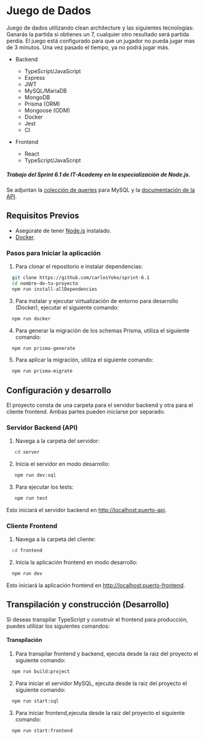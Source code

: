 # Juego de Dados

Juego de dados utilizando clean architecture y las siguientes tecnologías:
Ganarás la partida si obtienes un 7, cualquier otro resultado será partida perdia.
El juego está configurado para que un jugador no pueda jugar mas de 3 minutos. Una vez pasado el tiempo,
ya no podrá jugar más.

- Backend

  - TypeScript/JavaScript
  - Express
  - JWT
  - MySQL/MariaDB
  - MongoDB
  - Prisma (ORM)
  - Mongoose (ODM)
  - Docker
  - Jest
  - CI

- Frontend
  - React
  - TypeScript/JavaScript

##### Trabajo del Sprint 6.1 de IT-Academy en la especialización de Node.js.

Se adjuntan la [colección de queries](./postman_collection.json) para MySQL y la [documentación de la API](API.md).

## Requisitos Previos

- Asegúrate de tener [Node.js](https://nodejs.org/) instalado.
- [Docker](https://www.docker.com/).

### Pasos para Iniciar la aplicación

1. Para clonar el repositorio e instalar dependencias:

```bash
  git clone https://github.com/carlosYoko/sprint-6.1
  cd nombre-de-tu-proyecto
  npm run install-allDependencies

```

3. Para instalar y ejecutar virtualización de entorno para desarrollo (Docker), ejecutar el siguiente comando:

```bash
  npm run docker
```

4. Para generar la migración de los schemas Prisma, utiliza el siguiente comando:

```bash
  npm run prisma-generate
```

5. Para aplicar la migración, utiliza el siguiente comando:

```bash
  npm run prisma-migrate
```

## Configuración y desarrollo

El proyecto consta de una carpeta para el servidor backend y otra para el cliente frontend. Ambas partes pueden iniciarse por separado.

### Servidor Backend (API)

1. Navega a la carpeta del servidor:

```bash
   cd server
```

2. Inicia el servidor en modo desarrollo:

```bash
   npm run dev:sql
```

3. Para ejecutar los tests:

```bash
   npm run test
```

Esto iniciará el servidor backend en [http://localhost:puerto-api](http://localhost:puerto-api).

### Cliente Frontend

1. Navega a la carpeta del cliente:

```bash
  cd frontend
```

2. Inicia la aplicación frontend en modo desarrollo:

```bash
  npm run dev
```

Esto iniciará la aplicación frontend en [http://localhost:puerto-frontend](http://localhost:puerto-frontend).

## Transpilación y construcción (Desarrollo)

Si deseas transpilar TypeScript y construir el frontend para producción, puedes utilizar los siguientes comandos:

#### Transpilación

1. Para transpilar frontend y backend, ejecuta desde la raiz del proyecto el siguiente comando:

```bash
  npm run build:project
```

2. Para iniciar el servidor MySQL, ejecuta desde la raiz del proyecto el siguiente comando:

```bash
  npm run start:sql
```

3. Para iniciar frontend,ejecuta desde la raiz del proyecto el siguiente comando:

```bash
  npm run start:frontend
```
